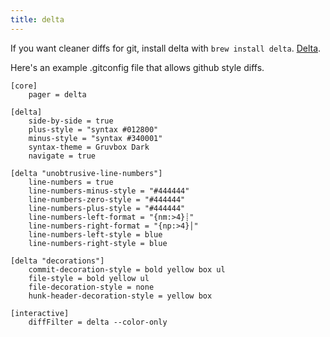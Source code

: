 ```yaml
---
title: delta
---
```


If you want cleaner diffs for git, install delta with
`brew install delta`. [Delta](https://github.com/dandavison/delta.md).

Here\'s an example .gitconfig file that allows github style diffs.

    [core]
        pager = delta

    [delta]
        side-by-side = true
        plus-style = "syntax #012800"
        minus-style = "syntax #340001"
        syntax-theme = Gruvbox Dark
        navigate = true

    [delta "unobtrusive-line-numbers"]
        line-numbers = true
        line-numbers-minus-style = "#444444"
        line-numbers-zero-style = "#444444"
        line-numbers-plus-style = "#444444"
        line-numbers-left-format = "{nm:>4}┊"
        line-numbers-right-format = "{np:>4}│"
        line-numbers-left-style = blue
        line-numbers-right-style = blue

    [delta "decorations"]
        commit-decoration-style = bold yellow box ul
        file-style = bold yellow ul
        file-decoration-style = none
        hunk-header-decoration-style = yellow box

    [interactive]
        diffFilter = delta --color-only
